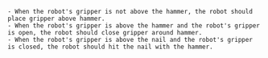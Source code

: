 
    - When the robot's gripper is not above the hammer, the robot should place gripper above hammer.
    - When the robot's gripper is above the hammer and the robot's gripper is open, the robot should close gripper around hammer.
    - When the robot's gripper is above the nail and the robot's gripper is closed, the robot should hit the nail with the hammer.